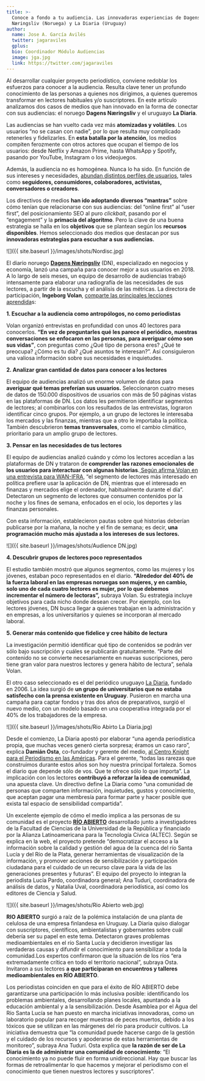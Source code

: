```yaml
---
title: >-
  Conoce a fondo a tu audiencia. Las innovadoras experiencias de Dagens
  Næringsliv (Noruega) y La Diaria (Uruguay)
author:
  name: Jose A. García Avilés
  twitter: jagaraviles
  gplus:  
  bio: Coordinador Módulo Audiencias
  image: jga.jpg
  link: https://twitter.com/jagaraviles
---
```

Al desarrollar cualquier proyecto periodístico, conviene redoblar los esfuerzos para conocer a la audiencia. Resulta clave tener un profundo conocimiento de las personas a quienes nos dirigimos, a quienes queremos transformar en lectores habituales y/o suscriptores. En este artículo analizamos dos casos de medios que han innovado en la forma de conectar con sus audiencias: el noruego **Dagens Næringsliv** y el uruguayo **La Diaria**.

Las audiencias se han vuelto cada vez más **atomizadas y volátiles**. Los usuarios “no se casan con nadie”, por lo que resulta muy complicado retenerles y fidelizarles. En **esta batalla por la atención**, los medios compiten ferozmente con otros actores que ocupan el tiempo de los usuarios: desde Netflix y Amazon Prime, hasta WhatsApp y Spotify, pasando por YouTube, Instagram o los videojuegos.

Además, la audiencia no es homogénea. Nunca lo ha sido. En función de sus intereses y necesidades, [abundan distintos perfiles de usuarios](https://mip.umh.es/blog/2015/10/18/interactuar-audiencia-usuarios-activos/)[](https://mip.umh.es/blog/2015/10/18/interactuar-audiencia-usuarios-activos/), tales como **seguidores, consumidores, colaboradores, activistas, conversadores o creadores**.

Los directivos de medios **han ido adoptando diversos “mantras”** sobre cómo tenían que relacionarse con sus audiencias: del “online first” al “user first”, del posicionamiento SEO al puro *clickbait*, pasando por el “engagement” y la **primacía del algoritmo**. Pero la clave de una buena estrategia se halla en los **objetivos** que se plantean según los **recursos disponibles**. Hemos seleccionado dos medios que destacan por sus **innovadoras estrategias para escuchar a sus audiencias.**

![]({{ site.baseurl }}/images/shots/Nordisc.jpg)

El diario noruego **[Dagens Næringsliv](https://www.dn.no/)** (DN)[](https://www.dn.no/), especializado en negocios y economía, lanzó una campaña para conocer mejor a sus usuarios en 2018. A lo largo de seis meses, un equipo de desarrollo de audiencias trabajó intensamente para elaborar una radiografía de las necesidades de sus lectores, a partir de la escucha y el análisis de las métricas. La directora de participación, **Ingeborg Volan**,[](https://medium.com/we-are-the-european-journalism-centre/making-audience-research-count-6-lessons-from-norways-leading-business-paper-b2d59c67b4df) [comparte las principales lecciones aprendida](https://medium.com/we-are-the-european-journalism-centre/making-audience-research-count-6-lessons-from-norways-leading-business-paper-b2d59c67b4df)s:

**1. Escuchar a la audiencia como antropólogos, no como periodistas**

Volan organizó entrevistas en profundidad con unos 40 lectores para conocerlos. **“En vez de preguntarles qué les parece el periódico, nuestras conversaciones se enfocaron en las personas, para averiguar cómo son sus vidas”**, con preguntas como ¿Qué tipo de persona eres? ¿Qué te preocupa? ¿Cómo es tu día? ¿Qué asuntos te interesan?”. Así consiguieron una valiosa información sobre sus necesidades e inquietudes.

**2. Analizar gran cantidad de datos para conocer a los lectores**

El equipo de audiencias analizó un enorme volumen de datos para **averiguar qué temas preferían sus usuarios.** Seleccionaron cuatro meses de datos de 150.000 dispositivos de usuarios con más de 50 páginas vistas en las plataformas de DN. Los datos les permitieron identificar segmentos de lectores; al combinarlos con los resultados de las entrevistas, lograron identificar cinco grupos. Por ejemplo, a un grupo de lectores le interesaba los mercados y las finanzas, mientras que a otro le importaba la política. También descubrieron **temas transversales**, como el cambio climático, prioritario para un amplio grupo de lectores.

**3. Pensar en las necesidades de tus lectores**

El equipo de audiencias analizó cuándo y cómo los lectores accedían a las plataformas de DN y trataron de **comprender las razones emocionales de los usuarios para interactuar con algunas historias**.[ Según afirma Volan en una entrevista para WAN-IFRA](https://blog.wan-ifra.org/2018/09/21/how-norways-dn-built-its-audience-engagement-team), “el segmento de lectores más interesado en política prefiere usar la aplicación de DN, mientras que el interesado en finanzas y mercados elige el ordenador, habitualmente durante el día”. Detectaron un segmento de lectores que consumen contenidos por la noche y los fines de semana, enfocados en el ocio, los deportes y las finanzas personales.

Con esta información, establecieron pautas sobre qué historias deberían publicarse por la mañana, la noche y el fin de semana; es decir, **una programación mucho más ajustada a los intereses de sus lectores.**

![]({{ site.baseurl }}/images/shots/Audience DN.jpg)

**4. Descubrir grupos de lectores poco representados**

El estudio también mostró que algunos segmentos, como las mujeres y los jóvenes, estaban poco representados en el diario. **“Alrededor del 40% de la fuerza laboral en las empresas noruegas son mujeres, y en cambio, solo uno de cada cuatro lectores es mujer, por lo que debemos incrementar el número de lectoras”,** subraya Volan. Su estrategia incluye objetivos para cada nicho donde desean crecer. Por ejemplo, con los lectores jóvenes, DN busca llegar a quienes trabajan en la administración y en empresas, a los universitarios y quienes se incorporan al mercado laboral.

**5. Generar más contenido que fidelice y cree hábito de lectura**

La investigación permitió identificar qué tipo de contenidos se podrán ver sólo bajo suscripción y cuáles se publicarán gratuitamente. “Parte del contenido no se convierte necesariamente en nuevas suscripciones, pero tiene gran valor para nuestros lectores y genera hábito de lectura”, señala Volan. 

El otro caso seleccionado es el del periódico uruguayo [La Diaria](https://ladiaria.com.uy/),[](https://ladiaria.com.uy/) fundado en 2006. La idea surgió de **un grupo de universitarios que no estaba satisfecho con la prensa existente en Uruguay**. Pusieron en marcha una campaña para captar fondos y tras dos años de preparativos, surgió el nuevo medio, con un modelo basado en una cooperativa integrada por el 40% de los trabajadores de la empresa.

![]({{ site.baseurl }}/images/shots/Rio Abirto La Diaria.jpg)

Desde el comienzo, La Diaria apostó por elaborar “una agenda periodística propia, que muchas veces generó cierta sorpresa; éramos un caso raro”, explica **Damián Osta**, co-fundador y gerente del medio, [al Centro Knight para el Periodismo en las Américas](https://knightcenter.utexas.edu/es/blog/00-19390-seis-maneras-en-que-la-diaria-de-uruguay-esta-innovando-en-la-gestion-de-periodicos-y-). Para el gerente, “todas las rarezas que construimos durante estos años son hoy nuestra principal fortaleza. Somos el diario que depende sólo de vos. Que te ofrece sólo lo que importa”. La implicación con los lectores **contribuyó a reforzar la idea de comunidad**, una apuesta clave. Un directivo define La Diaria como “una comunidad de personas que comparten información, inquietudes, gustos y conocimiento, que aceptan pagar una membresía para formar parte y hacer posible que exista tal espacio de sensibilidad compartida”.

Un excelente ejemplo de cómo el medio implica a las personas de su comunidad es el proyecto **[RÍO ABIERTO](https://rioabierto.ladiaria.com.uy/)**[](https://rioabierto.ladiaria.com.uy/) desarrollado junto a investigadores de la Facultad de Ciencias de la Universidad de la República y financiado por la Alianza Latinoamericana para la Tecnología Cívica (ALTEC). Según se explica en la web, el proyecto pretende “democratizar el acceso a la información sobre la calidad y gestión del agua de la cuenca del río Santa Lucía y del Río de la Plata, generar herramientas de visualización de la información, y promover acciones de sensibilización y participación ciudadana para el cuidado de un recurso clave para la vida de las generaciones presentes y futuras”. El equipo del proyecto lo integran la periodista Lucía Pardo, coordinadora general; Ana Tudurí, coordinadora de análisis de datos, y Natalia Uval, coordinadora periodística, así como los editores de Ciencia y Salud.

![]({{ site.baseurl }}/images/shots/Rio Abierto web.jpg)

**RIO ABIERTO** surgió a raíz de la polémica instalación de una planta de celulosa de una empresa finlandesa en Uruguay. La Diaria quiso dialogar con suscriptores, científicos, ambientalistas y gobernantes sobre cuál debería ser su papel en este tema. Detectaron graves problemas medioambientales en el río Santa Lucía y decidieron investigar las verdaderas causas y difundir el conocimiento para sensibilizar a toda la comunidad.Los expertos confirmaron que la situación de los ríos “era extremadamente crítica en todo el territorio nacional”, subraya Osta. Invitaron a sus lectores **a que participaran en encuentros y talleres medioambientales en RÍO ABIERTO**.

Los periodistas coinciden en que para el éxito de RÍO ABIERTO debe garantizarse una participación lo más inclusiva posible: identificando los problemas ambientales, desarrollando planes locales, apuntando a la educación ambiental y a la sensibilización. Desde Asamblea por el Agua del Río Santa Lucía se han puesto en marcha iniciativas innovadoras, como un laboratorio popular para recoger muestras de peces muertos, debido a los tóxicos que se utilizan en las márgenes del río para producir cultivos. La iniciativa demuestra que “la comunidad puede hacerse cargo de la gestión y el cuidado de los recursos y apoderarse de estas herramientas de monitoreo”, subraya Ana Tudurí. Osta explica que **la razón de ser de La Diaria es la de administrar una comunidad de conocimiento**: “El conocimiento ya no puede fluir en forma unidireccional. Hay que buscar las formas de retroalimentar lo que hacemos y mejorar el periodismo con el conocimiento que tienen nuestros lectores y suscriptores”.